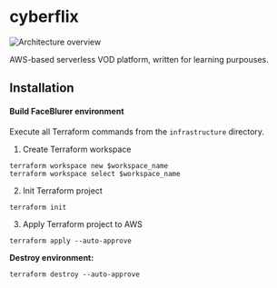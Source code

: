 # cyberflix

![Architecture overview](https://user-images.githubusercontent.com/13929718/126980722-69148de6-bc30-4b74-85c0-479e012b3241.png)

AWS-based serverless VOD platform, written for learning purpouses.

## Installation 

#### Build FaceBlurer environment

Execute all Terraform commands from the `infrastructure` directory.

1. Create Terraform workspace

```
terraform workspace new $workspace_name
terraform workspace select $workspace_name
```

2. Init Terraform project

```
terraform init
```

3. Apply Terraform project to AWS

```
terraform apply --auto-approve
```

**Destroy environment:**

```
terraform destroy --auto-approve
```
